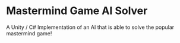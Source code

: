 # Mastermind Game AI Solver

A Unity / C# Implementation of an AI that is able to solve the popular mastermind game!
